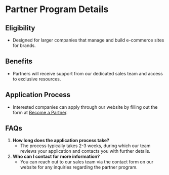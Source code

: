 # Partner Program Details

## Eligibility
- Designed for larger companies that manage and build e-commerce sites for brands.

## Benefits
- Partners will receive support from our dedicated sales team and access to exclusive resources.

## Application Process
- Interested companies can apply through our website by filling out the form at [Become a Partner](https://www.gotolstoy.com/become-a-partner).

## FAQs
1. **How long does the application process take?**
   - The process typically takes 2-3 weeks, during which our team reviews your application and contacts you with further details.
2. **Who can I contact for more information?**
   - You can reach out to our sales team via the contact form on our website for any inquiries regarding the partner program.
